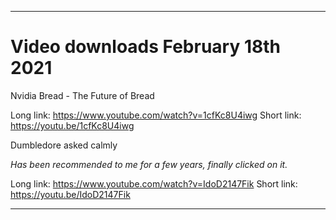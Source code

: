 
***

# Video downloads February 18th 2021

Nvidia Bread - The Future of Bread

Long link: https://www.youtube.com/watch?v=1cfKc8U4iwg
Short link: https://youtu.be/1cfKc8U4iwg

Dumbledore asked calmly

_Has been recommended to me for a few years, finally clicked on it._

Long link: https://www.youtube.com/watch?v=IdoD2147Fik
Short link: https://youtu.be/IdoD2147Fik

***
